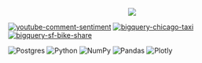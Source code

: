 <p align="center">

<a href="https://github.com/donutdiego">
    <img src="https://github-readme-stats.vercel.app/api?username=donutdiego&theme=react&show_icons=true" />
 </a>
 
</p>

[![youtube-comment-sentiment](https://github-readme-stats.vercel.app/api/pin/?username=donutdiego&repo=youtube-comment-sentiment&theme=github_dark)](https://github.com/donutdiego/youtube-comment-sentiment.git)
[![bigquery-chicago-taxi](https://github-readme-stats.vercel.app/api/pin/?username=donutdiego&repo=bigquery-chicago-taxi&theme=github_dark)](https://github.com/donutdiego/bigquery-chiago-taxi)
[![bigquery-sf-bike-share](https://github-readme-stats.vercel.app/api/pin/?username=donutdiego&repo=bigquery-sf-bike-share&theme=github_dark)](https://github.com/donutdiego/bigquery-sf-bike-share)

![Postgres](https://img.shields.io/badge/postgres-%23316192.svg?style=for-the-badge&logo=postgresql&logoColor=white)
![Python](https://img.shields.io/badge/python-3670A0?style=for-the-badge&logo=python&logoColor=ffdd54)
![NumPy](https://img.shields.io/badge/numpy-%23013243.svg?style=for-the-badge&logo=numpy&logoColor=white)
![Pandas](https://img.shields.io/badge/pandas-%23150458.svg?style=for-the-badge&logo=pandas&logoColor=white)
![Plotly](https://img.shields.io/badge/Plotly-%233F4F75.svg?style=for-the-badge&logo=plotly&logoColor=white)

